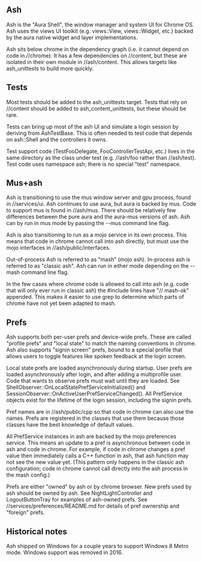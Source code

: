 Ash
---
Ash is the "Aura Shell", the window manager and system UI for Chrome OS.
Ash uses the views UI toolkit (e.g. views::View, views::Widget, etc.) backed
by the aura native widget and layer implementations.

Ash sits below chrome in the dependency graph (i.e. it cannot depend on code
in //chrome). It has a few dependencies on //content, but these are isolated
in their own module in //ash/content. This allows targets like ash_unittests
to build more quickly.

Tests
-----
Most tests should be added to the ash_unittests target. Tests that rely on
//content should be added to ash_content_unittests, but these should be rare.

Tests can bring up most of the ash UI and simulate a login session by deriving
from AshTestBase. This is often needed to test code that depends on ash::Shell
and the controllers it owns.

Test support code (TestFooDelegate, FooControllerTestApi, etc.) lives in the
same directory as the class under test (e.g. //ash/foo rather than //ash/test).
Test code uses namespace ash; there is no special "test" namespace.

Mus+ash
----------
Ash is transitioning to use the mus window server and gpu process, found in
//services/ui. Ash continues to use aura, but aura is backed by mus. Code to
support mus is found in //ash/mus. There should be relatively few differences
between the pure aura and the aura-mus versions of ash. Ash can by run in mus
mode by passing the --mus command line flag.

Ash is also transitioning to run as a mojo service in its own process. This
means that code in chrome cannot call into ash directly, but must use the mojo
interfaces in //ash/public/interfaces.

Out-of-process Ash is referred to as "mash" (mojo ash). In-process ash is
referred to as "classic ash". Ash can run in either mode depending on the
--mash command line flag.

In the few cases where chrome code is allowed to call into ash (e.g. code that
will only ever run in classic ash) the #include lines have "// mash-ok"
appended. This makes it easier to use grep to determine which parts of chrome
have not yet been adapted to mash.

Prefs
-----
Ash supports both per-user prefs and device-wide prefs. These are called
"profile prefs" and "local state" to match the naming conventions in chrome. Ash
also supports "signin screen" prefs, bound to a special profile that allows
users to toggle features like spoken feedback at the login screen.

Local state prefs are loaded asynchronously during startup. User prefs are
loaded asynchronously after login, and after adding a multiprofile user. Code
that wants to observe prefs must wait until they are loaded. See
ShellObserver::OnLocalStatePrefServiceInitialized() and
SessionObserver::OnActiveUserPrefServiceChanged(). All PrefService objects exist
for the lifetime of the login session, including the signin prefs.

Pref names are in //ash/public/cpp so that code in chrome can also use the
names. Prefs are registered in the classes that use them because those classes
have the best knowledge of default values.

All PrefService instances in ash are backed by the mojo preferences service.
This means an update to a pref is asynchronous between code in ash and code in
chrome. For example, if code in chrome changes a pref value then immediately
calls a C++ function in ash, that ash function may not see the new value yet.
(This pattern only happens in the classic ash configuration; code in chrome
cannot call directly into the ash process in the mash config.)

Prefs are either "owned" by ash or by chrome browser. New prefs used by ash
should be owned by ash. See NightLightController and LogoutButtonTray for
examples of ash-owned prefs. See //services/preferences/README.md for details of
pref ownership and "foreign" prefs.

Historical notes
----------------
Ash shipped on Windows for a couple years to support Windows 8 Metro mode.
Windows support was removed in 2016.
